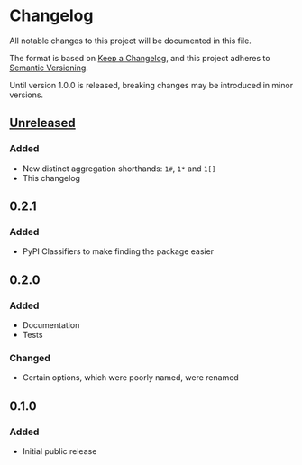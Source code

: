 # Changelog

All notable changes to this project will be documented in this file.

The format is based on [Keep a Changelog](https://keepachangelog.com/en/1.1.0/),
and this project adheres to [Semantic Versioning](https://semver.org/spec/v2.0.0.html).

Until version 1.0.0 is released, breaking changes may be introduced in minor versions.

## [Unreleased]

### Added

- New distinct aggregation shorthands: `1#`, `1*` and `1[]`
- This changelog

## 0.2.1

### Added

- PyPI Classifiers to make finding the package easier

## 0.2.0

### Added

- Documentation
- Tests

### Changed

- Certain options, which were poorly named, were renamed

## 0.1.0

### Added

- Initial public release

[unreleased]: https://github.com/MrWeeble/tabulate-django/compare/0.2.1...HEAD
[0.2.1]: https://github.com/MrWeeble/tabulate-django/compare/0.2.0...0.2.1
[0.2.0]: https://github.com/MrWeeble/tabulate-django/compare/0.1.0...0.2.0
[0.1.0]: https://github.com/MrWeeble/tabulate-django/tree/0.1.0

